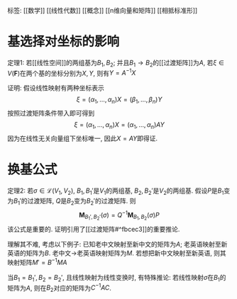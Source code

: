 标签: [[数学]] [[线性代数]] [[概念]] [[n维向量和矩阵]] [[相抵标准形]]

# 基选择对坐标的影响

定理1: 若[[线性空间]]的两组基为$B_{1},B_{2}$; 并且$B_{1} \to B_{2}$的[[过渡矩阵]]为$A$, 若$\xi \in V(\mathbf{F})$在两个基的坐标分别为$X, Y$, 则有$Y = A^{-1}X$

证明: 假设线性映射有两种坐标表示
$$
\xi = (\alpha_{1}, \dots, \alpha_{n})X = (\beta_{1}, \dots, \beta_{n})Y
$$
按照过渡矩阵条件带入即可得到
$$
\xi = (\alpha_{1}, \dots, \alpha_{n})X = (\alpha_{1}, \dots, \alpha_{n})AY
$$
因为在线性无关向量组下坐标唯一, 因此$X = AY$即得证. 

# 换基公式

定理2: 若$\sigma \in \mathcal{L}(V_{1},V_{2})$, $B_{1}, B_{1}'$是$V_{1}$的两组基, $B_{2},B_{2}'$是$V_{2}$的两组基. 假设$P$是$B_{1}$变为$B_{1}'$的过渡矩阵, $Q$是$B_{2}$变为$B_{2}'$的过渡矩阵. 则
$$
\mathbf{M}_{B_{1}',B_{2}'}(\sigma) = Q^{-1}\mathbf{M}_{B_{1},B_{2}}(\sigma)P
$$
该公式是重要的. 证明引用了[[过渡矩阵#^fbcec3]]的重要推论. 

理解其不难, 考虑以下例子: 已知老中文映射至新中文的矩阵为$A$; 老英语映射至新英语的矩阵为$B$. 老中文$\to$老英语映射矩阵为$M$. 若想把新中文映射至新英语, 则其映射矩阵$M' = B^{-1}MA$

当$B_{1}=B_{1}', B_{2}=B_{2}'$, 且线性映射为线性变换时, 有特殊推论: 若线性映射$\sigma$在$B_{1}$的矩阵为$A$, 则在$B_{2}$对应的矩阵为$C^{-1}AC$. 
